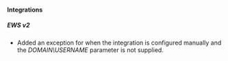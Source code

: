 
#### Integrations
##### EWS v2
- Added an exception for when the integration is configured manually and the *DOMAIN\USERNAME* parameter is not supplied.
